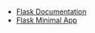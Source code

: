 - [Flask Documentation](https://flask.palletsprojects.com/en/2.0.x/)
- [Flask Minimal App](https://flask.palletsprojects.com/en/2.0.x/quickstart/)